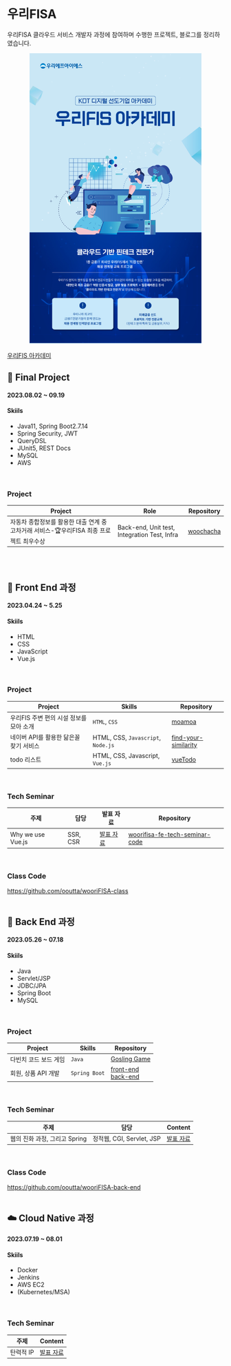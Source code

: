 # 우리FISA
우리FISA 클라우드 서비스 개발자 과정에 참여하며 수행한 프로젝트, 블로그를 정리하였습니다.
<div align="center">
  <img src="img/wooriFISA_main.png" width=400px>
</div>

[우리FIS 아카데미](http://www.woorifis.com/kor/peoplelife/futureLab/labInfo)
<br>

## 🥚 Final Project
#### 2023.08.02 ~ 09.19
#### Skiils
- Java11, Spring Boot2.7.14
- Spring Security, JWT
- QueryDSL
- JUnit5, REST Docs
- MySQL
- AWS
<br>

### Project
|Project|Role|Repository|
|-|-|-|
|자동차 종합정보를 활용한 대출 연계 중고차거래 서비스-🏆우리FISA 최종 프로젝트 최우수상|Back-end, Unit test, Integration Test, Infra|[woochacha](https://github.com/woorifisa-projects/woochacha)|
<br>
<br>

## 🥚 Front End 과정
#### 2023.04.24 ~ 5.25
#### Skiils
- HTML
- CSS
- JavaScript
- Vue.js
<br>

### Project
|Project|Skills|Repository|
|-|-|-|
|우리FIS 주변 편의 시설 정보를 모아 소개|`HTML`, `CSS`|[moamoa](https://github.com/ooutta/moamoa)|
|네이버 API를 활용한 닮은꼴 찾기 서비스|HTML, CSS, `Javascript`, `Node.js`|[find-your-similarity](https://github.com/ooutta/find-your-similarity)|
|todo 리스트|HTML, CSS, Javascript, `Vue.js`|[vueTodo](https://github.com/ooutta/vueTodo)|
<br>

### Tech Seminar 
|주제|담당|발표 자료|Repository|
|-|-|-|-|
|Why we use Vue.js|SSR, CSR|[발표 자료](https://github.com/ooutta/wooriFISA/blob/main/content/Why%20we%20use%20Vue.js.md)|[woorifisa-fe-tech-seminar-code](https://github.com/ooutta/woorifisa-fe-tech-seminar)|
<br>

### Class Code
https://github.com/ooutta/wooriFISA-class
<br>
<br>

## 🍳 Back End 과정
#### 2023.05.26 ~ 07.18
#### Skiils
- Java
- Servlet/JSP
- JDBC/JPA
- Spring Boot
- MySQL
<br>

### Project
|Project|Skills|Repository|
|-|-|-|
|다빈치 코드 보드 게임|`Java`|[Gosling Game](https://github.com/woorifisa-service-dev/backend-1st-goslingcode)|
|회원, 상품 API 개발|`Spring Boot`|[front-end](https://github.com/spring-market/market-front) <br> [back-end](https://github.com/spring-market/market)|
<br>

### Tech Seminar
|주제|담당|Content|
|-|-|-|
|웹의 진화 과정, 그리고 Spring|정적웹, CGI, Servlet, JSP|[발표 자료](https://github.com/ooutta/wooriFISA/blob/main/content/%EC%9B%B9%EC%9D%98%20%EC%A7%84%ED%99%94%20%EA%B3%BC%EC%A0%95%2C%20%EA%B7%B8%EB%A6%AC%EA%B3%A0%20Spring.md)|
<br>

### Class Code
https://github.com/ooutta/wooriFISA-back-end
<br>
<br>

## ☁️ Cloud Native 과정
#### 2023.07.19 ~ 08.01
#### Skiils
- Docker
- Jenkins
- AWS EC2
- (Kubernetes/MSA) 
<br>

### Tech Seminar
|주제|Content|
|-|-|
|탄력적 IP|[발표 자료](https://github.com/ooutta/wooriFISA/blob/main/content/%ED%83%84%EB%A0%A5%EC%A0%81%20IP.md)|
<br>
